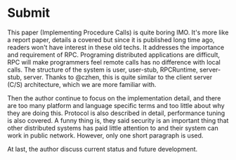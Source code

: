 # Submit

This paper (Implementing Procedure Calls) is quite boring IMO.
It's more like a report paper, details a covered but since it is
published long time ago, readers won't have interest in these old
techs. It addresses the importance and requirement of RPC.
Programing distributed applications are difficult, RPC will make
programmers feel remote calls has no difference with local calls.
The structure of the system is user, user-stub, RPCRuntime, server-stub,
server. Thanks to @czhen, this is quite similar to the client server (C/S)
architecture, which we are more familiar with. 

Then the author continue to focus on the implementation detail, and there are
too many platform and language specific terms and too little about why they are doing this. Protocol is also described in detail, performance tuning is also covered. A funny thing is, they said security is an important thing that other distributed systems has paid little attention to and their system can work in public network. However, only one short paragraph is used.

At last, the author discuss current status and future development.
